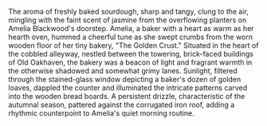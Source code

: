 The aroma of freshly baked sourdough, sharp and tangy, clung to the air, mingling with the faint scent of jasmine from the overflowing planters on Amelia Blackwood's doorstep.  Amelia, a baker with a heart as warm as her hearth oven, hummed a cheerful tune as she swept crumbs from the worn wooden floor of her tiny bakery, "The Golden Crust."  Situated in the heart of the cobbled alleyway, nestled between the towering, brick-faced buildings of Old Oakhaven, the bakery was a beacon of light and fragrant warmth in the otherwise shadowed and somewhat grimy lanes.  Sunlight, filtered through the stained-glass window depicting a baker's dozen of golden loaves, dappled the counter and illuminated the intricate patterns carved into the wooden bread boards.  A persistent drizzle, characteristic of the autumnal season, pattered against the corrugated iron roof, adding a rhythmic counterpoint to Amelia's quiet morning routine.
